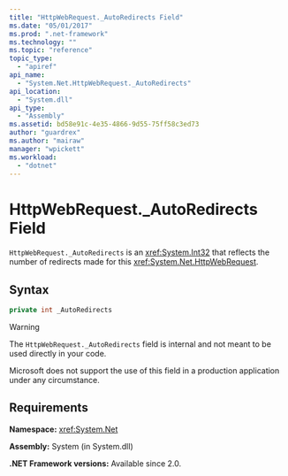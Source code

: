 ```yaml
---
title: "HttpWebRequest._AutoRedirects Field"
ms.date: "05/01/2017"
ms.prod: ".net-framework"
ms.technology: ""
ms.topic: "reference"
topic_type: 
  - "apiref"
api_name: 
  - "System.Net.HttpWebRequest._AutoRedirects"
api_location: 
  - "System.dll"
api_type: 
  - "Assembly"
ms.assetid: bd58e91c-4e35-4866-9d55-75ff58c3ed73
author: "guardrex"
ms.author: "mairaw"
manager: "wpickett"
ms.workload: 
  - "dotnet"
---
```


# HttpWebRequest.\_AutoRedirects Field

`HttpWebRequest._AutoRedirects` is an <xref:System.Int32> that reflects the number of redirects made for this <xref:System.Net.HttpWebRequest>.

## Syntax  
  
```csharp  
private int _AutoRedirects
```

> [!WARNING]
> The `HttpWebRequest._AutoRedirects` field is internal and not meant to be used directly in your code.
> 
> Microsoft does not support the use of this field in a production application under any circumstance.

## Requirements

**Namespace:** <xref:System.Net>

**Assembly:** System (in System.dll)

**.NET Framework versions:** Available since 2.0.
